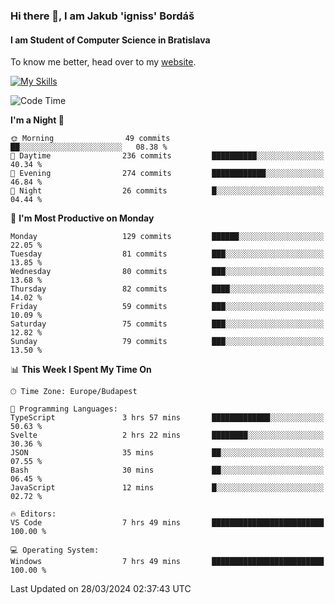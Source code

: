 ### Hi there 👋, I am Jakub 'igniss' Bordáš

#### I am Student of Computer Science in Bratislava
To know me better, head over to my [website](https://bordas.sk).

[![My Skills](https://skillicons.dev/icons?i=js,html,css,figma,svelte,java,kotlin,python,postgresql,typescript,nest,nodejs)](https://bordas.sk)


<!--START_SECTION:waka-->
![Code Time](http://img.shields.io/badge/Code%20Time-1%2C449%20hrs%2052%20mins-blue)

**I'm a Night 🦉** 

```text
🌞 Morning                49 commits          ██░░░░░░░░░░░░░░░░░░░░░░░   08.38 % 
🌆 Daytime                236 commits         ██████████░░░░░░░░░░░░░░░   40.34 % 
🌃 Evening                274 commits         ████████████░░░░░░░░░░░░░   46.84 % 
🌙 Night                  26 commits          █░░░░░░░░░░░░░░░░░░░░░░░░   04.44 % 
```
📅 **I'm Most Productive on Monday** 

```text
Monday                   129 commits         ██████░░░░░░░░░░░░░░░░░░░   22.05 % 
Tuesday                  81 commits          ███░░░░░░░░░░░░░░░░░░░░░░   13.85 % 
Wednesday                80 commits          ███░░░░░░░░░░░░░░░░░░░░░░   13.68 % 
Thursday                 82 commits          ████░░░░░░░░░░░░░░░░░░░░░   14.02 % 
Friday                   59 commits          ███░░░░░░░░░░░░░░░░░░░░░░   10.09 % 
Saturday                 75 commits          ███░░░░░░░░░░░░░░░░░░░░░░   12.82 % 
Sunday                   79 commits          ███░░░░░░░░░░░░░░░░░░░░░░   13.50 % 
```


📊 **This Week I Spent My Time On** 

```text
🕑︎ Time Zone: Europe/Budapest

💬 Programming Languages: 
TypeScript               3 hrs 57 mins       █████████████░░░░░░░░░░░░   50.63 % 
Svelte                   2 hrs 22 mins       ████████░░░░░░░░░░░░░░░░░   30.36 % 
JSON                     35 mins             ██░░░░░░░░░░░░░░░░░░░░░░░   07.55 % 
Bash                     30 mins             ██░░░░░░░░░░░░░░░░░░░░░░░   06.45 % 
JavaScript               12 mins             █░░░░░░░░░░░░░░░░░░░░░░░░   02.72 % 

🔥 Editors: 
VS Code                  7 hrs 49 mins       █████████████████████████   100.00 % 

💻 Operating System: 
Windows                  7 hrs 49 mins       █████████████████████████   100.00 % 
```


 Last Updated on 28/03/2024 02:37:43 UTC
<!--END_SECTION:waka-->
